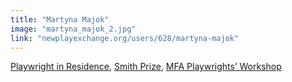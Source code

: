 ```yaml
---
title: "Martyna Majok"
image: "martyna_majok_2.jpg"
link: "newplayexchange.org/users/628/martyna-majok"
---
```


[Playwright in Residence](/programs/collaboration-fund), [Smith Prize](/programs/commissions), [MFA Playwrights’ Workshop](/programs/mfa-playwrights-workshop)
